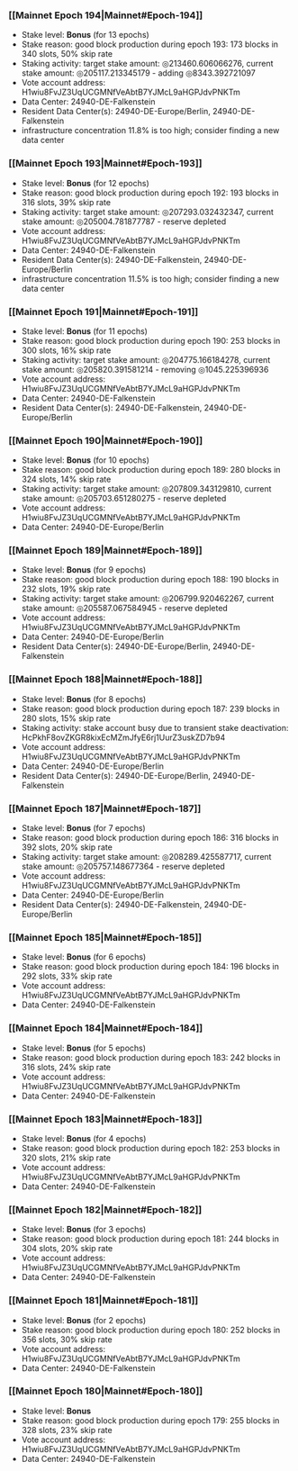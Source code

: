 ### [[Mainnet Epoch 194|Mainnet#Epoch-194]]
* Stake level: **Bonus** (for 13 epochs)
* Stake reason: good block production during epoch 193: 173 blocks in 340 slots, 50% skip rate
* Staking activity: target stake amount: ◎213460.606066276, current stake amount: ◎205117.213345179 - adding ◎8343.392721097
* Vote account address: H1wiu8FvJZ3UqUCGMNfVeAbtB7YJMcL9aHGPJdvPNKTm
* Data Center: 24940-DE-Falkenstein
* Resident Data Center(s): 24940-DE-Europe/Berlin, 24940-DE-Falkenstein
* infrastructure concentration 11.8% is too high; consider finding a new data center
### [[Mainnet Epoch 193|Mainnet#Epoch-193]]
* Stake level: **Bonus** (for 12 epochs)
* Stake reason: good block production during epoch 192: 193 blocks in 316 slots, 39% skip rate
* Staking activity: target stake amount: ◎207293.032432347, current stake amount: ◎205004.781877787 - reserve depleted
* Vote account address: H1wiu8FvJZ3UqUCGMNfVeAbtB7YJMcL9aHGPJdvPNKTm
* Data Center: 24940-DE-Falkenstein
* Resident Data Center(s): 24940-DE-Falkenstein, 24940-DE-Europe/Berlin
* infrastructure concentration 11.5% is too high; consider finding a new data center
### [[Mainnet Epoch 191|Mainnet#Epoch-191]]
* Stake level: **Bonus** (for 11 epochs)
* Stake reason: good block production during epoch 190: 253 blocks in 300 slots, 16% skip rate
* Staking activity: target stake amount: ◎204775.166184278, current stake amount: ◎205820.391581214 - removing ◎1045.225396936
* Vote account address: H1wiu8FvJZ3UqUCGMNfVeAbtB7YJMcL9aHGPJdvPNKTm
* Data Center: 24940-DE-Falkenstein
* Resident Data Center(s): 24940-DE-Falkenstein, 24940-DE-Europe/Berlin
### [[Mainnet Epoch 190|Mainnet#Epoch-190]]
* Stake level: **Bonus** (for 10 epochs)
* Stake reason: good block production during epoch 189: 280 blocks in 324 slots, 14% skip rate
* Staking activity: target stake amount: ◎207809.343129810, current stake amount: ◎205703.651280275 - reserve depleted
* Vote account address: H1wiu8FvJZ3UqUCGMNfVeAbtB7YJMcL9aHGPJdvPNKTm
* Data Center: 24940-DE-Europe/Berlin
### [[Mainnet Epoch 189|Mainnet#Epoch-189]]
* Stake level: **Bonus** (for 9 epochs)
* Stake reason: good block production during epoch 188: 190 blocks in 232 slots, 19% skip rate
* Staking activity: target stake amount: ◎206799.920462267, current stake amount: ◎205587.067584945 - reserve depleted
* Vote account address: H1wiu8FvJZ3UqUCGMNfVeAbtB7YJMcL9aHGPJdvPNKTm
* Data Center: 24940-DE-Europe/Berlin
* Resident Data Center(s): 24940-DE-Europe/Berlin, 24940-DE-Falkenstein
### [[Mainnet Epoch 188|Mainnet#Epoch-188]]
* Stake level: **Bonus** (for 8 epochs)
* Stake reason: good block production during epoch 187: 239 blocks in 280 slots, 15% skip rate
* Staking activity: stake account busy due to transient stake deactivation: HcPkhF8ovZKGR8kixEcMZmJfyE6rj1UurZ3uskZD7b94
* Vote account address: H1wiu8FvJZ3UqUCGMNfVeAbtB7YJMcL9aHGPJdvPNKTm
* Data Center: 24940-DE-Europe/Berlin
* Resident Data Center(s): 24940-DE-Europe/Berlin, 24940-DE-Falkenstein
### [[Mainnet Epoch 187|Mainnet#Epoch-187]]
* Stake level: **Bonus** (for 7 epochs)
* Stake reason: good block production during epoch 186: 316 blocks in 392 slots, 20% skip rate
* Staking activity: target stake amount: ◎208289.425587717, current stake amount: ◎205757.148677364 - reserve depleted
* Vote account address: H1wiu8FvJZ3UqUCGMNfVeAbtB7YJMcL9aHGPJdvPNKTm
* Data Center: 24940-DE-Europe/Berlin
* Resident Data Center(s): 24940-DE-Falkenstein, 24940-DE-Europe/Berlin
### [[Mainnet Epoch 185|Mainnet#Epoch-185]]
* Stake level: **Bonus** (for 6 epochs)
* Stake reason: good block production during epoch 184: 196 blocks in 292 slots, 33% skip rate
* Vote account address: H1wiu8FvJZ3UqUCGMNfVeAbtB7YJMcL9aHGPJdvPNKTm
* Data Center: 24940-DE-Falkenstein
### [[Mainnet Epoch 184|Mainnet#Epoch-184]]
* Stake level: **Bonus** (for 5 epochs)
* Stake reason: good block production during epoch 183: 242 blocks in 316 slots, 24% skip rate
* Vote account address: H1wiu8FvJZ3UqUCGMNfVeAbtB7YJMcL9aHGPJdvPNKTm
* Data Center: 24940-DE-Falkenstein
### [[Mainnet Epoch 183|Mainnet#Epoch-183]]
* Stake level: **Bonus** (for 4 epochs)
* Stake reason: good block production during epoch 182: 253 blocks in 320 slots, 21% skip rate
* Vote account address: H1wiu8FvJZ3UqUCGMNfVeAbtB7YJMcL9aHGPJdvPNKTm
* Data Center: 24940-DE-Falkenstein
### [[Mainnet Epoch 182|Mainnet#Epoch-182]]
* Stake level: **Bonus** (for 3 epochs)
* Stake reason: good block production during epoch 181: 244 blocks in 304 slots, 20% skip rate
* Vote account address: H1wiu8FvJZ3UqUCGMNfVeAbtB7YJMcL9aHGPJdvPNKTm
* Data Center: 24940-DE-Falkenstein
### [[Mainnet Epoch 181|Mainnet#Epoch-181]]
* Stake level: **Bonus** (for 2 epochs)
* Stake reason: good block production during epoch 180: 252 blocks in 356 slots, 30% skip rate
* Vote account address: H1wiu8FvJZ3UqUCGMNfVeAbtB7YJMcL9aHGPJdvPNKTm
* Data Center: 24940-DE-Falkenstein
### [[Mainnet Epoch 180|Mainnet#Epoch-180]]
* Stake level: **Bonus**
* Stake reason: good block production during epoch 179: 255 blocks in 328 slots, 23% skip rate
* Vote account address: H1wiu8FvJZ3UqUCGMNfVeAbtB7YJMcL9aHGPJdvPNKTm
* Data Center: 24940-DE-Falkenstein